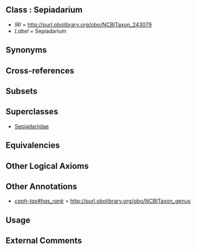 
## Class : Sepiadarium

 * *IRI* = http://purl.obolibrary.org/obo/NCBITaxon_243079
 * *Label* = Sepiadarium

## Synonyms


## Cross-references


## Subsets


## Superclasses

 * [Sepiadariidae](../../NCBITaxon/78/NCBITaxon_243078.md)

## Equivalencies


## Other Logical Axioms


## Other Annotations

 * *[ceph-tax#has_rank](../../ceph-tax#has/nk/ceph-tax#has_rank.md)* = http://purl.obolibrary.org/obo/NCBITaxon_genus

## Usage


## External Comments

